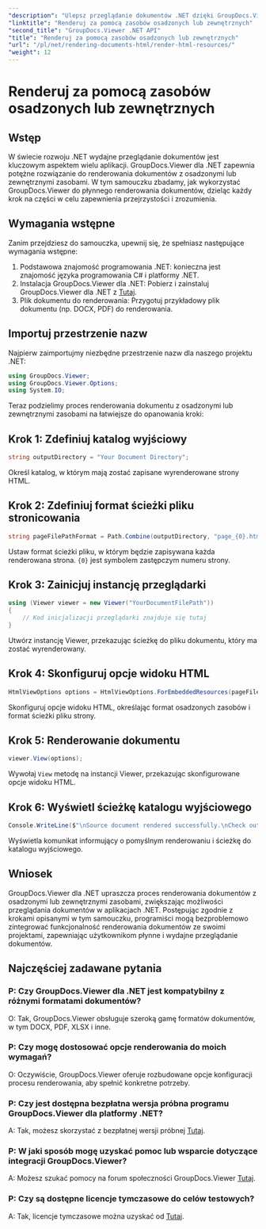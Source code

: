 ```yaml
---
"description": "Ulepsz przeglądanie dokumentów .NET dzięki GroupDocs.Viewer, aby uzyskać płynne renderowanie. Skorzystaj z naszego samouczka, aby uzyskać wydajną integrację i doskonałe wrażenia użytkownika."
"linktitle": "Renderuj za pomocą zasobów osadzonych lub zewnętrznych"
"second_title": "GroupDocs.Viewer .NET API"
"title": "Renderuj za pomocą zasobów osadzonych lub zewnętrznych"
"url": "/pl/net/rendering-documents-html/render-html-resources/"
"weight": 12
---
```


# Renderuj za pomocą zasobów osadzonych lub zewnętrznych

## Wstęp

W świecie rozwoju .NET wydajne przeglądanie dokumentów jest kluczowym aspektem wielu aplikacji. GroupDocs.Viewer dla .NET zapewnia potężne rozwiązanie do renderowania dokumentów z osadzonymi lub zewnętrznymi zasobami. W tym samouczku zbadamy, jak wykorzystać GroupDocs.Viewer do płynnego renderowania dokumentów, dzieląc każdy krok na części w celu zapewnienia przejrzystości i zrozumienia.

## Wymagania wstępne

Zanim przejdziesz do samouczka, upewnij się, że spełniasz następujące wymagania wstępne:

1. Podstawowa znajomość programowania .NET: konieczna jest znajomość języka programowania C# i platformy .NET.
2. Instalacja GroupDocs.Viewer dla .NET: Pobierz i zainstaluj GroupDocs.Viewer dla .NET z [Tutaj](https://releases.groupdocs.com/viewer/net/).
3. Plik dokumentu do renderowania: Przygotuj przykładowy plik dokumentu (np. DOCX, PDF) do renderowania.

## Importuj przestrzenie nazw

Najpierw zaimportujmy niezbędne przestrzenie nazw dla naszego projektu .NET:

```csharp
using GroupDocs.Viewer;
using GroupDocs.Viewer.Options;
using System.IO;
```

Teraz podzielimy proces renderowania dokumentu z osadzonymi lub zewnętrznymi zasobami na łatwiejsze do opanowania kroki:

## Krok 1: Zdefiniuj katalog wyjściowy

```csharp
string outputDirectory = "Your Document Directory";
```

Określ katalog, w którym mają zostać zapisane wyrenderowane strony HTML.

## Krok 2: Zdefiniuj format ścieżki pliku stronicowania

```csharp
string pageFilePathFormat = Path.Combine(outputDirectory, "page_{0}.html");
```

Ustaw format ścieżki pliku, w którym będzie zapisywana każda renderowana strona. `{0}` jest symbolem zastępczym numeru strony.

## Krok 3: Zainicjuj instancję przeglądarki

```csharp
using (Viewer viewer = new Viewer("YourDocumentFilePath"))
{
    // Kod inicjalizacji przeglądarki znajduje się tutaj
}
```

Utwórz instancję Viewer, przekazując ścieżkę do pliku dokumentu, który ma zostać wyrenderowany.

## Krok 4: Skonfiguruj opcje widoku HTML

```csharp
HtmlViewOptions options = HtmlViewOptions.ForEmbeddedResources(pageFilePathFormat);
```

Skonfiguruj opcje widoku HTML, określając format osadzonych zasobów i format ścieżki pliku strony.

## Krok 5: Renderowanie dokumentu

```csharp
viewer.View(options);
```

Wywołaj `View` metodę na instancji Viewer, przekazując skonfigurowane opcje widoku HTML.

## Krok 6: Wyświetl ścieżkę katalogu wyjściowego

```csharp
Console.WriteLine($"\nSource document rendered successfully.\nCheck output in: {outputDirectory}");
```

Wyświetla komunikat informujący o pomyślnym renderowaniu i ścieżkę do katalogu wyjściowego.

## Wniosek

GroupDocs.Viewer dla .NET upraszcza proces renderowania dokumentów z osadzonymi lub zewnętrznymi zasobami, zwiększając możliwości przeglądania dokumentów w aplikacjach .NET. Postępując zgodnie z krokami opisanymi w tym samouczku, programiści mogą bezproblemowo zintegrować funkcjonalność renderowania dokumentów ze swoimi projektami, zapewniając użytkownikom płynne i wydajne przeglądanie dokumentów.

## Najczęściej zadawane pytania

### P: Czy GroupDocs.Viewer dla .NET jest kompatybilny z różnymi formatami dokumentów?

O: Tak, GroupDocs.Viewer obsługuje szeroką gamę formatów dokumentów, w tym DOCX, PDF, XLSX i inne.

### P: Czy mogę dostosować opcje renderowania do moich wymagań?

O: Oczywiście, GroupDocs.Viewer oferuje rozbudowane opcje konfiguracji procesu renderowania, aby spełnić konkretne potrzeby.

### P: Czy jest dostępna bezpłatna wersja próbna programu GroupDocs.Viewer dla platformy .NET?

A: Tak, możesz skorzystać z bezpłatnej wersji próbnej [Tutaj](https://releases.groupdocs.com/).

### P: W jaki sposób mogę uzyskać pomoc lub wsparcie dotyczące integracji GroupDocs.Viewer?

A: Możesz szukać pomocy na forum społeczności GroupDocs.Viewer [Tutaj](https://forum.groupdocs.com/c/viewer/9).

### P: Czy są dostępne licencje tymczasowe do celów testowych?

A: Tak, licencje tymczasowe można uzyskać od [Tutaj](https://purchase.groupdocs.com/temporary-license/).